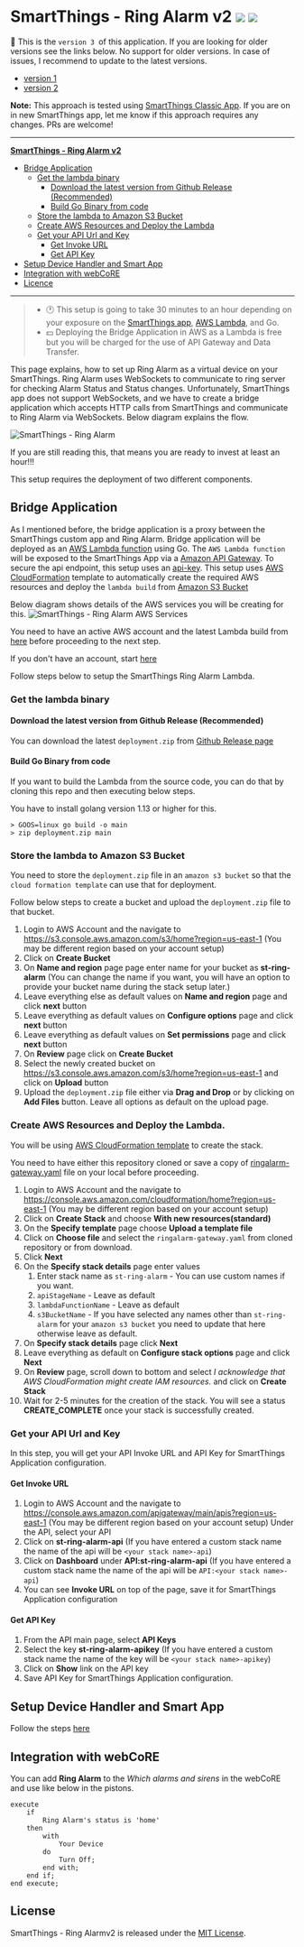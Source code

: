 # SmartThings - Ring Alarm v2 ![](https://github.com/asishrs/smartthings-ringalarmv2/workflows/Build/badge.svg) ![](https://github.com/asishrs/smartthings-ringalarmv2/workflows/Release/badge.svg) 

:loudspeaker: ​This is the `version 3 `of this application. If you are looking for older versions see the links below. No support for older versions. In case of issues, I recommend to update to the latest versions.
* [version 1](https://github.com/asishrs/smartthings-ringalarm)
* [version 2](v2.md) 

**Note:** This approach is tested using [SmartThings Classic App](https://support.smartthings.com/hc/en-us/articles/205380554-Things-in-the-SmartThings-Classic-app). If you are on in new SmartThings app, let me know if this approach requires any changes. PRs are welcome!

------

<u>**SmartThings - Ring Alarm v2**</u>

- [Bridge Application](#bridge-application)
  - [Get the lambda binary](#get-the-lambda-binary)
    - [Download the latest version from Github Release (Recommended)](#download-the-latest-version-from-Github-Release-(Recommended))
    - [Build Go Binary from code](#Build-Go-Binary-from-code)
  - [Store the lambda to Amazon S3 Bucket](#Store-the-lambda-to-Amazon-S3-Bucket)
  - [Create AWS Resources and Deploy the Lambda](#Create-AWS-Resources-and-Deploy-the-Lambda.)
  - [Get your API Url and Key](#Get-your-API-Url-and-Key)
    - [Get Invoke URL](#Get-Invoke-URL)
    - [Get API Key](#get-api-key)
- [Setup Device Handler and Smart App](#setup-device-handler-and-smart-app)
- [Integration with webCoRE](#integration-with-webcore)
- [Licence](#license)

------



> - :clock1: This setup is going to take 30 minutes to an hour depending on your exposure on the [SmartThings app](https://docs.smartthings.com/en/latest/getting-started/first-smartapp.html), [AWS Lambda](https://aws.amazon.com/lambda/), and Go.
> - :dollar: Deploying the Bridge Application in AWS as a Lambda is free but you will be charged for the use of API Gateway and Data Transfer. 

This page explains, how to set up Ring Alarm as a virtual device on your SmartThings. Ring Alarm uses WebSockets to communicate to ring server for checking Alarm Status and Status changes. Unfortunately, SmartThings app does not support WebSockets, and we have to create a bridge application which accepts HTTP calls from SmartThings and communicate to Ring Alarm via WebSockets. Below diagram explains the flow.

![SmartThings - Ring Alarm](images/high-level.png?raw=true "SmartThings - Ring Alarm")

If you are still reading this, that means you are ready to invest at least an hour!!!

This setup requires the deployment of two different components.

## Bridge Application

As I mentioned before, the bridge application is a proxy between the SmartThings custom app and Ring Alarm. Bridge application will be deployed as an [AWS Lambda function](https://aws.amazon.com/lambda/) using Go. The `AWS Lambda function` will be exposed to the SmartThings App via a [Amazon API Gateway](https://aws.amazon.com/api-gateway/). To secure the api endpoint, this setup uses an [api-key](https://docs.aws.amazon.com/apigateway/api-reference/resource/api-key/). This setup uses [AWS Cloud​Formation](https://aws.amazon.com/cloudformation/) template to automatically create the required AWS resources and deploy the `lambda build` from [Amazon S3 Bucket](https://docs.aws.amazon.com/s3/index.html)

Below diagram shows details of the AWS services you will be creating for this.
![SmartThings - Ring Alarm AWS Services](images/detail.png?raw=true "SmartThings - Ring Alarm AWS Services")

You need to have an active AWS account and the latest Lambda build from [here](https://github.com/asishrs/smartthings-ringalarmv2/releases) before proceeding to the next step. 

If you don't have an account, start [here](https://aws.amazon.com/account/) 

Follow steps below to setup the SmartThings Ring Alarm Lambda.

### Get the lambda binary

#### Download the latest version from Github Release (Recommended)

You can download the latest `deployment.zip` from [Github Release page](https://github.com/asishrs/smartthings-ringalarmv2/releases)


#### Build Go Binary from code

If you want to build the Lambda from the source code, you can do that by cloning this repo and then executing below steps. 

You have to install golang version 1.13 or higher for this.

````shell
> GOOS=linux go build -o main
> zip deployment.zip main
````

### Store the lambda to Amazon S3 Bucket

You need to store the `deployment.zip` file in an `amazon s3 bucket` so that the `cloud formation template` can use that for deployment.

Follow below steps to create a bucket and upload the `deployment.zip` file to that bucket.
1. Login to AWS Account and the navigate to https://s3.console.aws.amazon.com/s3/home?region=us-east-1 (You may be different region based on your account setup)
1. Click on **Create Bucket**
1. On **Name and region** page page enter name for your bucket as **st-ring-alarm** (You can change the name if you want, you will have an option to provide your bucket name during the stack setup later.)
1. Leave everything else as default values on **Name and region** page and click **next** button
1. Leave everything as default values on **Configure options** page and click **next** button
1. Leave everything as default values on **Set permissions** page and click **next** button
1. On **Review** page click on **Create Bucket**
1. Select the newly created bucket on https://s3.console.aws.amazon.com/s3/home?region=us-east-1 and click on **Upload** button
1. Upload the `deployment.zip` file either via **Drag and Drop** or by clicking on **Add Files** button. Leave all options as default on the upload page.

### Create AWS Resources and Deploy the Lambda.

You will be using [AWS Cloud​Formation template](aws/ringalarm-gateway.yaml) to create the stack. 

You need to have either this repository cloned or save a copy of [ringalarm-gateway.yaml](https://raw.githubusercontent.com/asishrs/smartthings-ringalarmv2/master/aws/ringalarm-gateway.yaml) file on your local before proceeding. 

1. Login to AWS Account and the navigate to https://console.aws.amazon.com/cloudformation/home?region=us-east-1 (You may be different region based on your account setup)
1. Click on **Create Stack** and choose **With new resources(standard)**
1. On the **Specify template** page choose **Upload a template file**
1. Click on **Choose file** and select the `ringalarm-gateway.yaml` from cloned repository or from download.
1. Click **Next**
1. On the **Specify stack details** page enter values
    1. Enter stack name as `st-ring-alarm` - You can use custom names if you want. 
    1. `apiStageName` - Leave as default
    1. `lambdaFunctionName` - Leave as default
    1. `s3BucketName` - If you have selected any names other than `st-ring-alarm` for your `amazon s3 bucket` you need to update that here otherwise leave as default.
1. On **Specify stack details** page click **Next**
1. Leave everything as default on **Configure stack options** page and click **Next**
1. On **Review** page, scroll down to bottom and select *I acknowledge that AWS CloudFormation might create IAM resources.* and click on **Create Stack**
1. Wait for 2-5 minutes for the creation of the stack. You will see a status **CREATE_COMPLETE** once your stack is successfully created. 

### Get your API Url and Key

In  this step, you will get your API Invoke URL and API Key for SmartThings Application configuration.

#### Get Invoke URL

1. Login to AWS Account and the navigate to https://console.aws.amazon.com/apigateway/main/apis?region=us-east-1 (You may be different region based on your account setup) 
Under the API, select your API
1. Click on **st-ring-alarm-api** (If you have entered a custom stack name the name of the api will be `<your stack name>-api`)
1. Click on **Dashboard** under **API:st-ring-alarm-api** (If you have entered a custom stack name the name of the api will be `API:<your stack name>-api`)
1. You can see **Invoke URL** on top of the page, save it for SmartThings Application configuration

#### Get API Key

1. From the API main page, select **API Keys**
1. Select the key **st-ring-alarm-apikey** (If you have entered a custom stack name the name of the key will be `<your stack name>-apikey`)
1. Click on **Show** link on the API key
1. Save API Key for SmartThings Application configuration.

## Setup Device Handler and Smart App
Follow the steps [here](https://github.com/asishrs/smartthings)

## Integration with webCoRE

You can add **Ring Alarm** to the *Which alarms and sirens* in the webCoRE and use like below in the pistons.

```
execute
	if
		Ring Alarm's status is 'home'
	then
		with
			Your Device
        do
        	Turn Off;
        end with;
    end if;
end execute;
```

## License

SmartThings - Ring Alarmv2 is released under the [MIT License](https://opensource.org/licenses/MIT).
